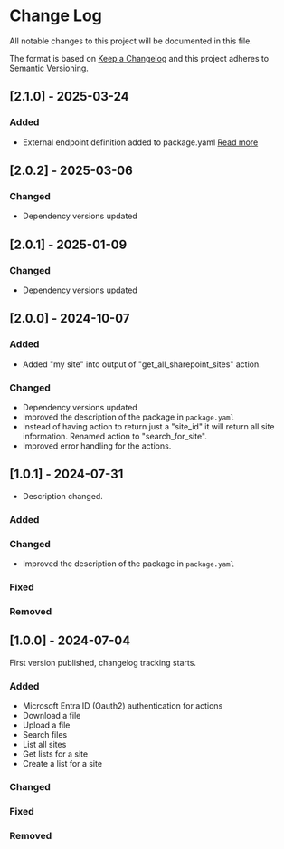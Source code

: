 # Change Log

All notable changes to this project will be documented in this file.

The format is based on [Keep a Changelog](https://keepachangelog.com/)
and this project adheres to [Semantic Versioning](https://semver.org/).

## [2.1.0] - 2025-03-24

### Added

- External endpoint definition added to package.yaml [Read more](https://sema4.ai/docs/team-edition/marketplace/snowflake-admin#managing-external-access)

## [2.0.2] - 2025-03-06

### Changed

- Dependency versions updated

## [2.0.1] - 2025-01-09

### Changed

- Dependency versions updated

## [2.0.0] - 2024-10-07

### Added

- Added "my site" into output of "get_all_sharepoint_sites" action.

### Changed

- Dependency versions updated
- Improved the description of the package in `package.yaml`
- Instead of having action to return just a "site_id" it will return
  all site information. Renamed action to "search_for_site".
- Improved error handling for the actions.

## [1.0.1] - 2024-07-31

- Description changed.

### Added

### Changed

- Improved the description of the package in `package.yaml`

### Fixed

### Removed

## [1.0.0] - 2024-07-04

First version published, changelog tracking starts.

### Added

- Microsoft Entra ID (Oauth2) authentication for actions
- Download a file
- Upload a file
- Search files
- List all sites
- Get lists for a site
- Create a list for a site

### Changed

### Fixed

### Removed
